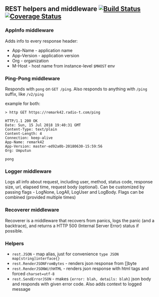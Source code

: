 ## REST helpers and middleware [![Build Status](https://travis-ci.org/go-pkgz/rest.svg?branch=master)](https://travis-ci.org/go-pkgz/rest) [![Coverage Status](https://coveralls.io/repos/github/go-pkgz/rest/badge.svg?branch=master)](https://coveralls.io/github/go-pkgz/rest?branch=master)

### AppInfo middleware

Adds info to every response header:
- App-Name - application name
- App-Version - application version
- Org - organization
- M-Host - host name from instance-level `$MHOST` env

### Ping-Pong middleware

Responds with `pong` on `GET /ping`. Also responds to anything with `/ping` suffix, like `/v2/ping` 

example for both:

```
> http GET https://remark42.radio-t.com/ping

HTTP/1.1 200 OK
Date: Sun, 15 Jul 2018 19:40:31 GMT
Content-Type: text/plain
Content-Length: 4
Connection: keep-alive
App-Name: remark42
App-Version: master-ed92a0b-20180630-15:59:56
Org: Umputun

pong
```

### Logger middleware

Logs all info about request, including user, method, status code, response size, url, elapsed time, request body (optional).
Can be customized by passing flags - LogNone, LogAll, LogUser and LogBody. Flags can be combined (provided multiple times)

### Recoverer middleware

Recoverer is a middleware that recovers from panics, logs the panic (and a backtrace), 
and returns a HTTP 500 (Internal Server Error) status if possible.

### Helpers

- `rest.JSON` - map alias, just for convenience `type JSON map[string]interface{}`
- `rest.RenderJSONFromBytes` - renders json response from []byte
- `rest.RenderJSONWithHTML` -  renders json response with html tags and forced `charset=utf-8`
- `rest.SendErrorJSON` - makes `{error: blah, details: blah}` json body and responds with given error code. Also adds context to logged message

